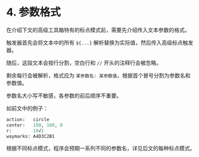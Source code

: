 # 4. 参数格式

在介绍下文的高级工具箱特有的标点模式前，需要先介绍传入文本参数的格式。

触发器首先会将文本中的所有 `${...}` 解析替换为实际值，然后传入高级标点触发器。

随后，这段文本会按行分割，空白行和 `//` 开头的注释行会被忽略。

剩余每行会被解析，格式应为 `某参数名: 某参数值`，根据首个冒号分割为参数名和参数值。

参数名大小写不敏感，各参数的前后顺序不重要。

如前文中的例子：

```python
action:   circle
center:   100, 100, 0
r:        10√2
waymarks: A4D3C2B1
```

根据不同标点模式，程序会预期一系列不同的参数名，详见后文的每种标点模式。

